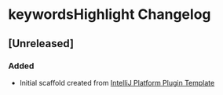 <!-- Keep a Changelog guide -> https://keepachangelog.com -->

# keywordsHighlight Changelog

## [Unreleased]
### Added
- Initial scaffold created from [IntelliJ Platform Plugin Template](https://github.com/JetBrains/intellij-platform-plugin-template)
